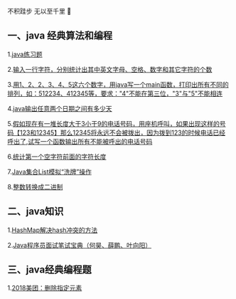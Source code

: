 

不积跬步 无以至千里 :balloon:

##  一、java 经典算法和编程          
      
1.[java练习题](https://github.com/Seasons123/blog-java/issues/1)  

2.[输入一行字符，分别统计出其中英文字母、空格、数字和其它字符的个数](https://github.com/Seasons123/blog-java/issues/4) 

3.[用1、2、2、3、4、5这六个数字，用java写一个main函数，打印出所有不同的排列，如：512234、412345等，要求："4"不能在第三位，"3"与"5"不能相连](https://github.com/Seasons123/blog-java/issues/5)

4.[java输出任意两个日期之间有多少天](https://github.com/Seasons123/blog-java/issues/6) 

5.[假如现在有一堆长度大于3小于9的电话号码，用座机呼叫，如果出现这样的号码【123和12345】那么12345将永远不会被拨出，因为拨到123的时候电话已经呼出了,试写一个函数输出所有不能被呼出的电话号码](https://github.com/Seasons123/blog-java/issues/7) 

6.[统计第一个空字符前面的字符长度](https://github.com/Seasons123/blog-java/issues/8) 

7.[Java集合List模拟“洗牌”操作](https://github.com/Seasons123/blog-java/issues/9)

8.[整数转换成二进制](https://github.com/Seasons123/blog-java/issues/10)


## 二、java知识          
      
1.[HashMap解决hash冲突的方法](https://github.com/Seasons123/blog-java/issues/2)  

2.[Java程序员面试笔试宝典（何昊、薛鹏、叶向阳）](http://pan.baidu.com/s/1bpHAIlh) 


## 三、java经典编程题          
      
1.[2018美团：删除指定元素](https://github.com/Seasons123/blog-java/issues/2)  
